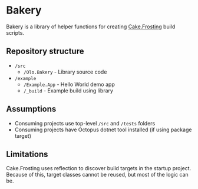 # Bakery

Bakery is a library of helper functions for creating [Cake.Frosting](https://cakebuild.net/docs/running-builds/runners/cake-frosting) build scripts.

## Repository structure

- `/src`
  - `/Olo.Bakery` - Library source code
- `/example`
  - `/Example.App` - Hello World demo app
  - `/_build` - Example build using library

## Assumptions

- Consuming projects use top-level `/src` and `/tests` folders
- Consuming projects have Octopus dotnet tool installed (if using package target)

## Limitations

Cake.Frosting uses reflection to discover build targets in the startup project. Because of this, target classes cannot be reused, but most of the logic can be.
